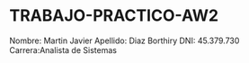 # TRABAJO-PRACTICO-AW2 
Nombre: Martin Javier
Apellido: Diaz Borthiry
DNI: 45.379.730
Carrera:Analista de Sistemas
